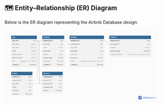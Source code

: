 ## 🗺️ Entity–Relationship (ER) Diagram

Below is the ER diagram representing the Airbnb Database design:

![ER Diagram](./er-diagram.png)
